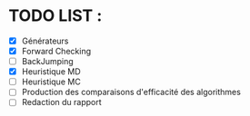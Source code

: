 # TODO LIST :

  - [x] Générateurs
  - [x] Forward Checking
  - [ ] BackJumping
  - [x] Heuristique MD
  - [ ] Heuristique MC
  - [ ] Production des comparaisons d'efficacité des algorithmes
  - [ ] Redaction du rapport
